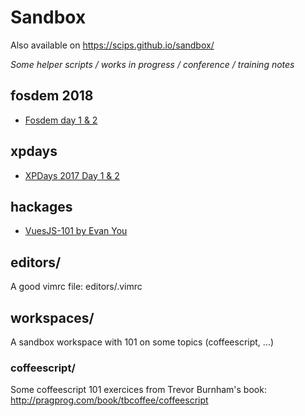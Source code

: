 # Sandbox

Also available on https://scips.github.io/sandbox/

*Some helper scripts / works in progress / conference / training notes*


## fosdem 2018

* [Fosdem day 1 & 2](fosdem/)

## xpdays

* [XPDays 2017 Day 1 & 2](xpdays/)

## hackages

* [VuesJS-101 by Evan You](hackages/vuejs101/)

## editors/

A good vimrc file: editors/.vimrc

## workspaces/

A sandbox workspace with 101 on some topics (coffeescript, ...)

### coffeescript/

Some coffeescript 101 exercices from Trevor Burnham's book: http://pragprog.com/book/tbcoffee/coffeescript

